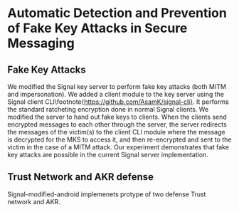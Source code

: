# Automatic Detection and Prevention of Fake Key Attacks in Secure Messaging


## Fake Key Attacks
We modified the Signal key server to perform fake key attacks (both MITM and impersonation). 
We added a client module to the key server using the Signal client CLI\footnote{https://github.com/AsamK/signal-cli}. 
It performs the standard ratcheting encryption done in normal Signal clients. 
We modified the server to hand out fake keys to clients. 
When the clients send encrypted messages to each other through the server, the server redirects the messages of the victim(s) to the client CLI module where the message is decrypted for the MKS to access it, and then re-encrypted and sent to the victim in the case of a MITM attack.
Our experiment demonstrates that fake key attacks are possible in the current Signal server implementation.

## Trust Network and AKR defense
Signal-modified-android implemenets protype of two defense Trust network and AKR.
